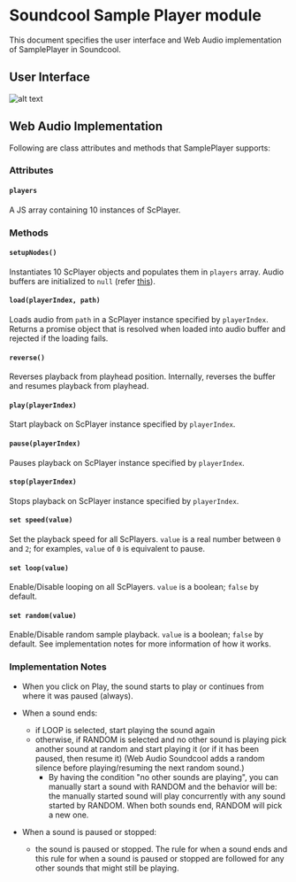 # Soundcool Sample Player module
This document specifies the user interface and Web Audio implementation of SamplePlayer in Soundcool.
## User Interface
![alt text](https://github.com/rbdannenberg/soundcool/blob/master/doc/modules/ScSamplePlayer/ui_sample_player.png)


## Web Audio Implementation
Following are class attributes and methods that SamplePlayer supports:
### Attributes
#### `players`
A JS array containing 10 instances of ScPlayer.
### Methods
#### `setupNodes()`
Instantiates 10 ScPlayer objects and populates them in `players` array. Audio buffers are initialized to `null` 
(refer [this](https://www.w3.org/TR/webaudio/#AudioBufferSourceNode-attributes)).
#### `load(playerIndex, path)` 
Loads audio from `path` in a ScPlayer instance specified by `playerIndex`. Returns a promise object that is resolved when loaded into audio buffer and rejected if the loading fails.
#### `reverse()`
Reverses playback from playhead position. Internally, reverses the buffer and resumes playback from playhead.
#### `play(playerIndex)`
Start playback on ScPlayer instance specified by `playerIndex`.
#### `pause(playerIndex)`
Pauses playback on ScPlayer instance specified by `playerIndex`.
#### `stop(playerIndex)`
Stops playback on ScPlayer instance specified by `playerIndex`.
#### `set speed(value)`
Set the playback speed for all ScPlayers. `value` is a real number between `0` and `2`; for examples, `value` of `0` is equivalent to pause.
#### `set loop(value)`
Enable/Disable looping on all ScPlayers. `value` is a boolean; `false` by default.
#### `set random(value)`
Enable/Disable random sample playback. `value` is a boolean; `false` by default. 
See implementation notes for more information of how it works. 

### Implementation Notes
* When you click on Play, the sound starts to play or continues from where it was paused (always).

* When a sound ends:
    * if LOOP is selected, start playing the sound again
    * otherwise, if RANDOM is selected and no other sound is playing pick another sound at random and start playing it (or if it has been paused, then resume it) (Web Audio Soundcool adds a random silence before playing/resuming the next random sound.)
        * By having the condition "no other sounds are playing", you can manually start a sound with RANDOM and the behavior will be: the manually started sound will play concurrently with any sound started by RANDOM. When both sounds end, RANDOM will pick a new one.

* When a sound is paused or stopped:
    * the sound is paused or stopped. The rule for when a sound ends and this rule for when a sound is paused or stopped are followed for any other sounds that might still be playing.

